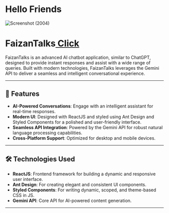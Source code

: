 # Hello Friends
![Screenshot (2004)](https://github.com/user-attachments/assets/8ad87c05-2cd0-4ce3-9934-e20ff78a88a4)

# FaizanTalks<a href="https://faizantalks.vercel.app/"> Click </a>

FaizanTalks is an advanced AI chatbot application, similar to ChatGPT, designed to provide instant responses and assist with a wide range of queries. Built with modern technologies, FaizanTalks leverages the Gemini API to deliver a seamless and intelligent conversational experience.

---

## 🌟 Features

- **AI-Powered Conversations**: Engage with an intelligent assistant for real-time responses.
- **Modern UI**: Designed with ReactJS and styled using Ant Design and Styled Components for a polished and user-friendly interface.
- **Seamless API Integration**: Powered by the Gemini API for robust natural language processing capabilities.
- **Cross-Platform Support**: Optimized for desktop and mobile devices.

---

## 🛠️ Technologies Used

- **ReactJS**: Frontend framework for building a dynamic and responsive user interface.
- **Ant Design**: For creating elegant and consistent UI components.
- **Styled Components**: For writing dynamic, scoped, and theme-based CSS in JS.
- **Gemini API**: Core API for AI-powered content generation.

---
